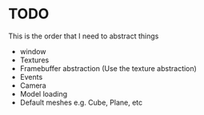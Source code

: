 # TODO

This is the order that I need to abstract things
- window
- Textures
- Framebuffer abstraction (Use the texture abstraction)
- Events
- Camera
- Model loading
- Default meshes e.g. Cube, Plane, etc
